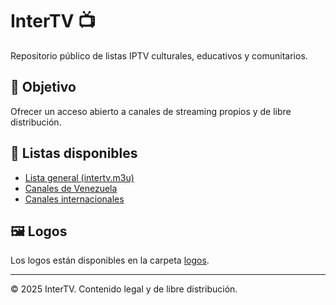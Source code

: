 # InterTV 📺

Repositorio público de listas IPTV culturales, educativos y comunitarios.

## 🎯 Objetivo
Ofrecer un acceso abierto a canales de streaming propios y de libre distribución.

## 📂 Listas disponibles
- [Lista general (intertv.m3u)](./intertv.m3u)
- [Canales de Venezuela](./channels/venezuela.m3u)
- [Canales internacionales](./channels/internacional.m3u)

## 🖼 Logos
Los logos están disponibles en la carpeta [logos](./logos/).

---
© 2025 InterTV. Contenido legal y de libre distribución.
